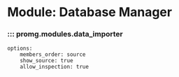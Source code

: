 # Module: Database Manager

### ::: promg.modules.data_importer
    options:
        members_order: source
        show_source: true
        allow_inspection: true



        
